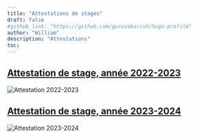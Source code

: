 ```yaml
---
title: "Attestations de stages"
draft: false
#github_link: "https://github.com/gurusabarish/hugo-profile"
author: "William"
description: "Attestations"
toc: 
---
```


## [Attestation de stage, année 2022-2023](/images/stages/Attestation1.pdf)
![Attestation 2022-2023](/images/stages/Attestation1.png "Attestation 2022-2023")


## [Attestation de stage, année 2023-2024](/images/stages/Attestation2.pdf)
![Attestation 2023-2024](/images/stages/Attestation2.png "Attestation 2023-2024")
